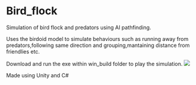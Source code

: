 # Bird_flock
Simulation of bird flock and predators using AI pathfinding.

Uses the birdoid model to simulate behaviours such as running away from predators,following same direction
and grouping,mantaining distance from friendlies etc.

Download and run the exe within win_build folder to play the simulation.
![](bird_flock_sim.gif)

Made using Unity and C#
